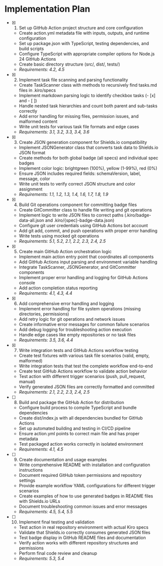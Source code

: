 # Implementation Plan

- [x] 1. Set up GitHub Action project structure and core configuration
  - Create action.yml metadata file with inputs, outputs, and runtime configuration
  - Set up package.json with TypeScript, testing dependencies, and build scripts
  - Configure TypeScript with appropriate compiler options for Node.js 24 GitHub Actions
  - Create basic directory structure (src/, dist/, tests/)
  - _Requirements: 4.2, 4.5_

- [x] 2. Implement task file scanning and parsing functionality
  - Create TaskScanner class with methods to recursively find tasks.md files in .kiro/specs
  - Implement markdown parsing logic to identify checkbox tasks (- [x] and - [ ])
  - Handle nested task hierarchies and count both parent and sub-tasks correctly
  - Add error handling for missing files, permission issues, and malformed content
  - Write unit tests for various task file formats and edge cases
  - _Requirements: 3.1, 3.2, 3.3, 3.4, 3.6_

- [x] 3. Create JSON generation component for Shields.io compatibility
  - Implement JSONGenerator class that converts task data to Shields.io JSON format
  - Create methods for both global badge (all specs) and individual spec badges
  - Implement color logic: brightgreen (100%), yellow (1-99%), red (0%)
  - Ensure JSON includes required fields: schemaVersion, label, message, color
  - Write unit tests to verify correct JSON structure and color assignment
  - _Requirements: 1.1, 1.2, 1.3, 1.4, 1.6, 1.7, 1.8, 1.9_

- [x] 4. Build Git operations component for committing badge files
  - Create GitCommitter class to handle file writing and git operations
  - Implement logic to write JSON files to correct paths (.kiro/badge-data-all.json and .kiro/{spec}-badge-data.json)
  - Configure git user credentials using GitHub Actions bot account
  - Add git add, commit, and push operations with proper error handling
  - Write tests using mocked git operations
  - _Requirements: 5.1, 5.2, 2.1, 2.2, 2.3, 2.4, 2.5_

- [x] 5. Create main GitHub Action orchestration logic
  - Implement main action entry point that coordinates all components
  - Add GitHub Actions input parsing and environment variable handling
  - Integrate TaskScanner, JSONGenerator, and GitCommitter components
  - Implement proper error handling and logging for GitHub Actions console
  - Add action completion status reporting
  - _Requirements: 4.1, 4.3, 4.4_

- [x] 6. Add comprehensive error handling and logging
  - Implement error handling for file system operations (missing directories, permissions)
  - Add retry logic for git operations and network issues
  - Create informative error messages for common failure scenarios
  - Add debug logging for troubleshooting action execution
  - Handle edge cases like empty repositories or no task files
  - _Requirements: 3.5, 3.6, 4.4_

- [x] 7. Write integration tests and GitHub Actions workflow testing
  - Create test fixtures with various task file scenarios (valid, empty, malformed)
  - Write integration tests that test the complete workflow end-to-end
  - Create test GitHub Actions workflow to validate action behavior
  - Test action with different trigger scenarios (push, pull_request, manual)
  - Verify generated JSON files are correctly formatted and committed
  - _Requirements: 2.1, 2.2, 2.3, 2.4, 2.5_

- [ ] 8. Build and package the GitHub Action for distribution
  - Configure build process to compile TypeScript and bundle dependencies
  - Create dist/index.js with all dependencies bundled for GitHub Actions
  - Set up automated building and testing in CI/CD pipeline
  - Ensure action.yml points to correct main file and has proper metadata
  - Test packaged action works correctly in isolated environment
  - _Requirements: 4.1, 4.5_

- [ ] 9. Create documentation and usage examples
  - Write comprehensive README with installation and configuration instructions
  - Document required GitHub token permissions and repository settings
  - Provide example workflow YAML configurations for different trigger scenarios
  - Create examples of how to use generated badges in README files with Shields.io URLs
  - Document troubleshooting common issues and error messages
  - _Requirements: 4.5, 5.4, 5.5_

- [ ] 10. Implement final testing and validation
  - Test action in real repository environment with actual Kiro specs
  - Validate that Shields.io correctly consumes generated JSON files
  - Test badge display in GitHub README files and documentation
  - Verify action works with different repository structures and permissions
  - Perform final code review and cleanup
  - _Requirements: 5.3, 5.4_
